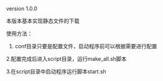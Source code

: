 version 1.0.0

本版本基本实现静态文件的下载

使用方法：

1. conf目录只要是配置文件，启动程序前可以根据需要进行配置

2.配置完成后进入script目录，运行make_all.sh脚本

3.在script目录中启动程序运行脚本start.sh
